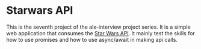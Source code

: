 # Starwars API

This is the seventh project of the alx-interview project series. It is a simple web application that consumes the [Star Wars API](https://swapi-api.hbtn.io/). It mainly test the skills for how to use promises and how to use async/await in making api calls.